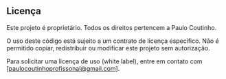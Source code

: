 ## Licença

Este projeto é proprietário. Todos os direitos pertencem a Paulo Coutinho.

O uso deste código está sujeito a um contrato de licença específico. Não é permitido copiar, redistribuir ou modificar este projeto sem autorização.

Para solicitar uma licença de uso (white label), entre em contato com [paulocoutinhoprofissonal@gmail.com].
